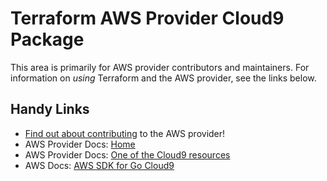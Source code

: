 # Terraform AWS Provider Cloud9 Package

This area is primarily for AWS provider contributors and maintainers. For information on _using_ Terraform and the AWS provider, see the links below.


## Handy Links
* [Find out about contributing](../../../docs/contributing) to the AWS provider!
* AWS Provider Docs: [Home](https://registry.terraform.io/providers/hashicorp/aws/latest/docs)
* AWS Provider Docs: [One of the Cloud9 resources](https://registry.terraform.io/providers/hashicorp/aws/latest/docs/resources/cloud9_environment_ec2)
* AWS Docs: [AWS SDK for Go Cloud9](https://docs.aws.amazon.com/sdk-for-go/api/service/cloud9/)
